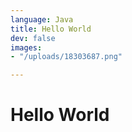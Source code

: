 ```yaml
---
language: Java
title: Hello World
dev: false
images:
- "/uploads/18303687.png"

---
```

# Hello World